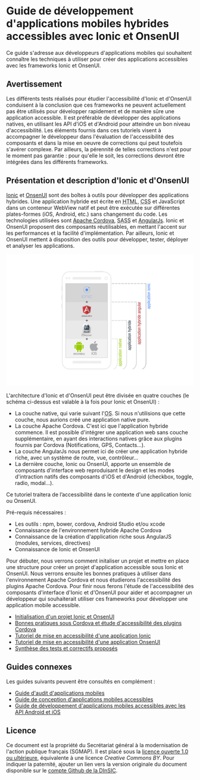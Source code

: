 # Guide de développement d'applications mobiles hybrides accessibles avec Ionic et OnsenUI

Ce guide s'adresse aux développeurs d'applications mobiles qui souhaitent connaître les techniques à utiliser pour créer des applications accessibles avec les <span lang="en">frameworks</span> <span lang="en">Ionic</span> et <span lang="en">OnsenUI</span>.

## Avertissement

Les différents tests réalisés pour étudier l'accessibilité d'<span lang="en">Ionic</span> et d'<span lang="en">OnsenUI</span> conduisent à la conclusion que ces <span lang="en">frameworks</span> ne peuvent actuellement pas être utilisés pour développer rapidement et de manière sûre une application accessible. Il est préférable de développer des applications natives, en utilisant les API d'iOS et d'Android pour atteindre un bon niveau d'accessibilité. Les éléments fournis dans ces tutoriels visent à accompagner le développeur dans l'évaluation de l'accessibilité des composants et dans la mise en oeuvre de corrections qui peut toutefois s'avérer complexe. Par ailleurs, la pérennité de telles corrections n'est pour le moment pas garantie&nbsp;: pour qu'elle le soit, les corrections devront être intégrées dans les différents <span lang="en">frameworks</span>.


## Présentation et description d'<span lang="en">Ionic</span> et d'<span lang="en">OnsenUI</span>

<span lang="en">[Ionic](http://ionicframework.com)</span> et <span lang="en">[OnsenUI](https://onsen.io)</span> sont des boîtes à outils pour développer des applications hybrides. Une application hybride est écrite en <abbr title="Hypertext Markup Language" lang="en">HTML</abbr>, <abbr title="Cascading Style Sheets" lang="en">CSS</abbr> et JavaScript dans un conteneur <span lang="en">WebView</span> natif et peut être exécutée sur différentes plates-formes (iOS, Android, etc.) sans changement du code. Les technologies utilisées sont [Apache Cordova](https://cordova.apache.org), <abbr title="Syntactically Awesome Style Sheets" lang="en">SASS</abbr> et <span lang="en">[AngularJs](https://angularjs.org/)</span>.
<span lang="en">Ionic</span> et <span lang="en">OnsenUI</span> proposent des composants réutilisables, en mettant l'accent sur les performances et la facilité d'implémentation. Par ailleurs, Ionic et OnsenUI mettent à disposition des outils pour développer, tester, déployer et analyser les applications.

<img src="docs/img/architecture.png" alt="architecture d'Ionic">

L'architecture d'<span lang="en">Ionic</span> et d'<span lang="en">OnsenUI</span> peut être divisée en quatre couches (le schéma ci-dessus est valable à la fois pour <span lang="en">Ionic</span> et <span lang="en">OnsenUI</span>)&nbsp;:
* La couche native, qui varie suivant l'<abbr lang="en" title="Operating System">OS</abbr>. Si nous n'utilisions que cette couche, nous aurions créé une application native pure.
* La couche Apache Cordova. C'est ici que l'application hybride commence. Il est possible d'intégrer une application web sans couche supplémentaire, en ayant des interactions natives grâce aux plugins fournis par Cordova (Notifications, GPS, Contacts…).
* La couche <span lang="en">AngularJs</span> nous permet ici de créer une application hybride riche, avec un système de route, vue, contrôleur…
* La dernière couche, <span lang="en">Ionic</span> ou <span lang="en">OnsenUI</span>, apporte un ensemble de composants d'interface web reproduisant le design et les modes d'intraction natifs des composants d'iOS et d'Android (checkbox, toggle, radio, modal…).

Ce tutoriel traitera de l’accessibilité dans le contexte d'une application <span lang="en">Ionic</span> ou <span lang="en">OnsenUI</span>.

Pré-requis nécessaires&nbsp;:
* Les outils&nbsp;: npm, bower, cordova, Android Studio et/ou xcode
* Connaissance de l'environnement hybride Apache Cordova
* Connaissance de la création d'application riche sous <span lang="en">AngularJS</span> (modules, services, directives)
* Connaissance de Ionic et OnsenUI

Pour débuter, nous verrons comment initaliser un projet et mettre en place une structure pour créer un projet d'application accessible sous <span lang="en">Ionic</span> et <span lang="en">OnsenUI</span>.
Nous verrons ensuite les bonnes pratiques à utiliser dans l'environnement Apache Cordova et nous étudierons l'accessibilité des <span lang="en">plugins</span> Apache Cordova.
Pour finir nous ferons l'étude de l'accessibilité des composants d'interface d'<span lang="en">Ionic</span> et d'<span lang="en">OnsenUI</span> pour aider et accompagner un développeur qui souhaiterait utiliser ces frameworks pour développer une application mobile accessible.


* [Initialisation d'un projet <span lang="en">Ionic</span> et <span lang="en">OnsenUI</span>](./docs/initialisation.md)
* [Bonnes pratiques sous Cordova et étude d'accessibilité des <span lang="en">plugins</span> Cordova](./docs/cordova.md)
* [Tutoriel de mise en accessibilité d'une application <span lang="en">Ionic</span>](./docs/ionic.md)
* [Tutoriel de mise en accessibilité d'une application <span lang="en">OnsenUI</span>](./docs/onsenui.md)
* [Synthèse des tests et correctifs proposés](./docs/synthese_tests.md)


## Guides connexes

Les guides suivants peuvent être consultés en complément&nbsp;:

* [Guide d'audit d'applications mobiles](https://github.com/DISIC/guide-mobile_app_audit)
* [Guide de conception d'applications mobiles accessibles](https://github.com/DISIC/guide-mobile_app_conception)
* [Guide de développement d'applications mobiles accessibles avec les API Android et iOS](https://github.com/DISIC/guide-mobile_app_dev_natif)

## Licence
Ce document est la propriété du Secrétariat général à la modernisation de l'action publique français (SGMAP). Il est placé sous la [licence ouverte 1.0 ou ultérieure](https://www.etalab.gouv.fr/licence-ouverte-open-licence), équivalente à une licence <i lang="en">Creative Commons BY</i>. Pour indiquer la paternité, ajouter un lien vers la version originale du document disponible sur le [compte <span lang="en">Github</span> de la DInSIC](https://github.com/DISIC).
